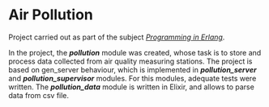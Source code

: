 # Air Pollution

Project carried out as part of the subject [*Programming in Erlang*](https://syllabuskrk.agh.edu.pl/2017-2018/en/magnesite/study_plans/stacjonarne-informatyka/module/iin-1-416-s-zimowy-programming-in-erlang).

In the project, the ***pollution*** module was created, whose task is to store and process data collected from air quality measuring stations. The project is based on gen_server behaviour, which is implemented in ***pollution_server*** and ***pollution_supervisor*** modules. For this modules, adequate tests were written. The ***pollution_data*** module is written in Elixir, and allows to parse data from csv file.
